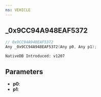 ```yaml
---
ns: VEHICLE
---
```

## _0x9CC94A948EAF5372

```c
// 0x9CC94A948EAF5372
Any _0x9CC94A948EAF5372(Any p0, Any p1);
```

```
NativeDB Introduced: v1207
```

## Parameters
* **p0**:
* **p1**:
